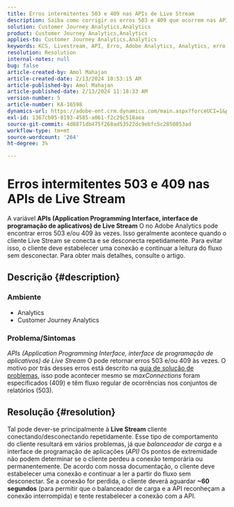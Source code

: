 ```yaml
---
title: Erros intermitentes 503 e 409 nas APIs de Live Stream
description: Saiba como corrigir os erros 503 e 409 que ocorrem nas APIs do Adobe Analytics Live Stream. Não conecte/desconecte repetidamente.
solution: Customer Journey Analytics,Analytics
product: Customer Journey Analytics,Analytics
applies-to: Customer Journey Analytics,Analytics
keywords: KCS, Livestream, API, Erro, Adobe Analytics, Analytics, erro 503, 409
resolution: Resolution
internal-notes: null
bug: false
article-created-by: Amol Mahajan
article-created-date: 2/13/2024 10:53:15 AM
article-published-by: Amol Mahajan
article-published-date: 2/13/2024 11:18:33 AM
version-number: 5
article-number: KA-16598
dynamics-url: https://adobe-ent.crm.dynamics.com/main.aspx?forceUCI=1&pagetype=entityrecord&etn=knowledgearticle&id=6aee7610-5eca-ee11-9079-6045bd0065f9
exl-id: 1367cb05-8193-4585-a061-f2c29c518aea
source-git-commit: 4d8871db475f268ad53522dc9ebfc5c2850853ad
workflow-type: tm+mt
source-wordcount: '264'
ht-degree: 3%

---
```


# Erros intermitentes 503 e 409 nas APIs de Live Stream


A variável <b>APIs (Application Programming Interface, interface de programação de aplicativos) de Live Stream</b> O no Adobe Analytics pode encontrar erros 503 e/ou 409 às vezes. Isso geralmente acontece quando o cliente Live Stream se conecta e se desconecta repetidamente. Para evitar isso, o cliente deve estabelecer uma conexão e continuar a leitura do fluxo sem desconectar. Para obter mais detalhes, consulte o artigo.

## Descrição {#description}


### <b>Ambiente</b>

- Analytics
- Customer Journey Analytics


### <b>Problema/Sintomas</b>

*APIs (Application Programming Interface, interface de programação de aplicativos) de Live Stream* O pode retornar erros 503 e/ou 409 às vezes. O motivo por trás desses erros está descrito na [guia de solução de problemas](https://github.com/AdobeDocs/analytics-1.4-apis/blob/master/docs/live-stream-api/troubleshooting.md), isso pode acontecer mesmo se *maxConnections* foram especificados (409) e têm fluxo regular de ocorrências nos conjuntos de relatórios (503).


## Resolução {#resolution}


Tal pode dever-se principalmente à <b>Live Stream</b> cliente conectando/desconectando repetidamente. Esse tipo de comportamento do cliente resultará em vários problemas, já que *balanceador de carga* e a interface de programação de aplicações (*API)* Os pontos de extremidade não podem determinar se o cliente perdeu a conexão temporária ou permanentemente. De acordo com nossa documentação, o cliente deve estabelecer uma conexão e continuar a ler a partir do fluxo sem desconectar. Se a conexão for perdida, o cliente deverá aguardar <b>~60 segundos</b> (para permitir que o balanceador de carga e a API reconheçam a conexão interrompida) e tente restabelecer a conexão com a API.
